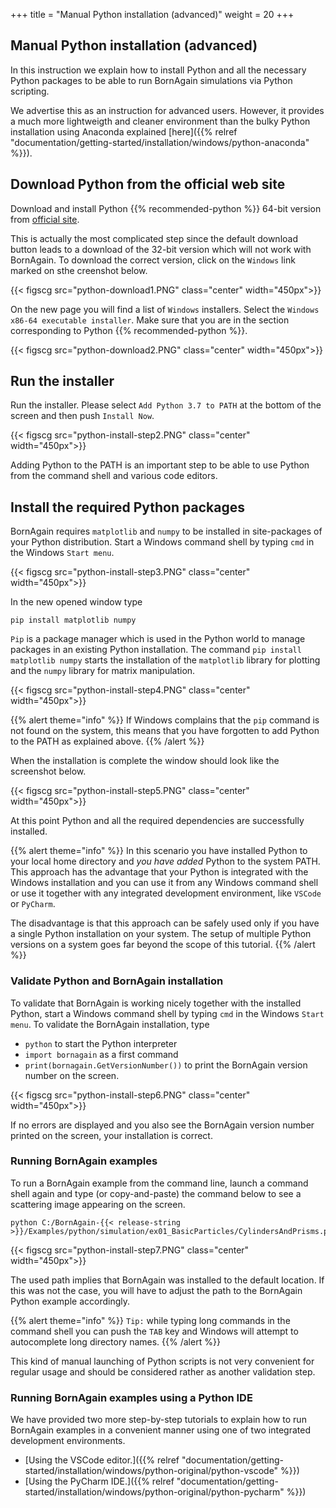 +++
title = "Manual Python installation (advanced)"
weight = 20
+++

## Manual Python installation  (advanced)

In this instruction we explain how to install Python and all the necessary Python packages
to be able to run BornAgain simulations via Python scripting.

We advertise this as an instruction for advanced users. However, it provides a much more lightweigth and cleaner environment than the bulky Python installation using Anaconda explained [here]({{% relref "documentation/getting-started/installation/windows/python-anaconda" %}}).


## Download Python from the official web site

Download and install Python {{% recommended-python %}} 64-bit version from [official site](https://www.python.org/download). 

This is actually the most complicated step since the
default download button leads to a download of the 32-bit version which will not work with BornAgain.
To download the correct version, click on the `Windows` link marked on sthe creenshot below.

{{< figscg src="python-download1.PNG" class="center" width="450px">}}

On the new page you will find a list of `Windows` installers. Select the `Windows x86-64 executable installer`. Make sure that you are in
the section corresponding to Python {{% recommended-python %}}.

{{< figscg src="python-download2.PNG" class="center" width="450px">}}


## Run the installer

Run the installer. Please select `Add Python 3.7 to PATH` at the bottom of the screen and then push `Install Now`.

{{< figscg src="python-install-step2.PNG" class="center" width="450px">}}

Adding Python to the PATH is an important step to be able to use Python from the command shell and various code editors.

## Install the required Python packages

BornAgain requires `matplotlib` and `numpy` to be installed in site-packages of your Python distribution.
Start a Windows command shell by typing `cmd` in the Windows `Start menu`.

{{< figscg src="python-install-step3.PNG" class="center" width="450px">}}

In the new opened window type

```
pip install matplotlib numpy
```

`Pip` is a package manager which is used in the Python world to manage packages in an existing Python installation.
The command `pip install matplotlib numpy` starts the installation of the `matplotlib` library for plotting and the `numpy` library for matrix manipulation.

{{< figscg src="python-install-step4.PNG" class="center" width="450px">}}

{{% alert theme="info" %}}
If Windows complains that the `pip` command is not found on the system, this means that you have forgotten to add Python to the PATH as explained above.
{{% /alert %}}

When the installation is complete the window should look like the screenshot below.

{{< figscg src="python-install-step5.PNG" class="center" width="450px">}}

At this point Python and all the required dependencies are successfully installed.

{{% alert theme="info" %}}
In this scenario you have installed Python to your local home directory and _you have added_
Python to the system PATH. This approach has the advantage that your Python is integrated with the Windows installation and
you can use it from any Windows command shell or use it together with any integrated development environment, like `VSCode` or `PyCharm`. 

The disadvantage is that this approach can be safely used only if you have a single Python installation on your system. The setup of multiple Python versions on a system goes far beyond the scope of this tutorial.
{{% /alert %}}


### Validate Python and BornAgain installation

To validate that BornAgain is working nicely together with the installed Python,
start a Windows command shell by typing `cmd` in the Windows `Start menu`.
To validate the BornAgain installation, type 

+ `python` to start the Python interpreter
+ `import bornagain` as a first command
+ `print(bornagain.GetVersionNumber())` to print the BornAgain version number on the screen.

{{< figscg src="python-install-step6.PNG" class="center" width="450px">}}

If no errors are displayed and you also see the BornAgain version number printed on the screen, your installation is correct.


### Running BornAgain examples

To run a BornAgain example from the command line, launch a command shell again and
type (or copy-and-paste) the command below to see a scattering image appearing on the screen.

```
python C:/BornAgain-{{< release-string >}}/Examples/python/simulation/ex01_BasicParticles/CylindersAndPrisms.py
```

{{< figscg src="python-install-step7.PNG" class="center" width="450px">}}

The used path implies that BornAgain was installed to the default location. If this was not the case, you will have to adjust the path to the BornAgain Python example accordingly.

{{% alert theme="info" %}}
`Tip:` while typing long commands in the command shell you can push the `TAB` key and Windows will attempt to autocomplete long directory names.
{{% /alert %}}

This kind of manual launching of Python scripts is not very convenient for regular usage and should be considered rather as another validation step.

### Running BornAgain examples using a Python IDE

We have provided  two more step-by-step tutorials to explain how to run BornAgain examples in a convenient manner using one of two integrated development environments.

+ [Using the VSCode editor.]({{% relref "documentation/getting-started/installation/windows/python-original/python-vscode" %}})
+ [Using the PyCharm IDE.]({{% relref "documentation/getting-started/installation/windows/python-original/python-pycharm" %}})
